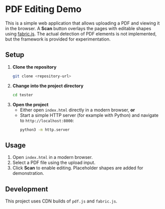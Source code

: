 # PDF Editing Demo

This is a simple web application that allows uploading a PDF and viewing it in the browser. A **Scan** button overlays the pages with editable shapes using [fabric.js](http://fabricjs.com/). The actual detection of PDF elements is not implemented, but the framework is provided for experimentation.

## Setup

1. **Clone the repository**
   ```bash
   git clone <repository-url>
   ```
2. **Change into the project directory**
   ```bash
   cd tester
   ```
3. **Open the project**
   - Either open `index.html` directly in a modern browser, **or**
   - Start a simple HTTP server (for example with Python) and navigate to `http://localhost:8000`:
     ```bash
     python3 -m http.server
     ```

## Usage

1. Open `index.html` in a modern browser.
2. Select a PDF file using the upload input.
3. Click **Scan** to enable editing. Placeholder shapes are added for demonstration.

## Development

This project uses CDN builds of `pdf.js` and `fabric.js`.
